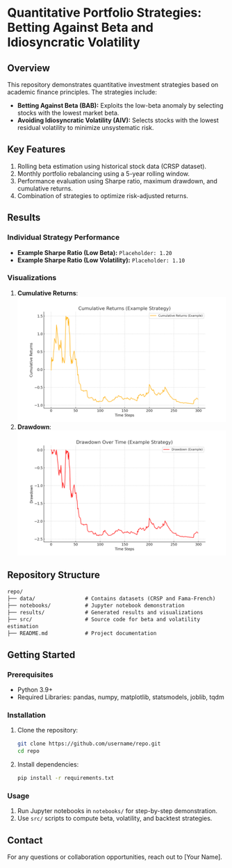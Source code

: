 
# Quantitative Portfolio Strategies: Betting Against Beta and Idiosyncratic Volatility

## Overview
This repository demonstrates quantitative investment strategies based on academic finance principles. The strategies include:
- **Betting Against Beta (BAB):** Exploits the low-beta anomaly by selecting stocks with the lowest market beta.
- **Avoiding Idiosyncratic Volatility (AIV):** Selects stocks with the lowest residual volatility to minimize unsystematic risk.

## Key Features
1. Rolling beta estimation using historical stock data (CRSP dataset).
2. Monthly portfolio rebalancing using a 5-year rolling window.
3. Performance evaluation using Sharpe ratio, maximum drawdown, and cumulative returns.
4. Combination of strategies to optimize risk-adjusted returns.

## Results
### Individual Strategy Performance
- **Example Sharpe Ratio (Low Beta):** `Placeholder: 1.20`
- **Example Sharpe Ratio (Low Volatility):** `Placeholder: 1.10`

### Visualizations
1. **Cumulative Returns**: ![Cumulative Returns](results/cumulative_returns_example.png)
2. **Drawdown**: ![Drawdown](results/drawdown_example.png)

## Repository Structure
```
repo/
├── data/                # Contains datasets (CRSP and Fama-French)
├── notebooks/           # Jupyter notebook demonstration
├── results/             # Generated results and visualizations
├── src/                 # Source code for beta and volatility estimation
├── README.md            # Project documentation
```

## Getting Started
### Prerequisites
- Python 3.9+
- Required Libraries: pandas, numpy, matplotlib, statsmodels, joblib, tqdm

### Installation
1. Clone the repository:
   ```bash
   git clone https://github.com/username/repo.git
   cd repo
   ```
2. Install dependencies:
   ```bash
   pip install -r requirements.txt
   ```

### Usage
1. Run Jupyter notebooks in `notebooks/` for step-by-step demonstration.
2. Use `src/` scripts to compute beta, volatility, and backtest strategies.

## Contact
For any questions or collaboration opportunities, reach out to [Your Name].
